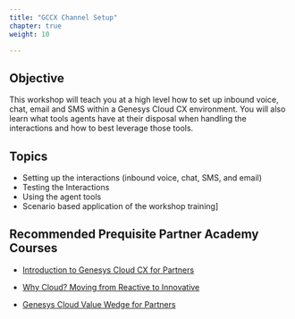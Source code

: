 ```yaml
---
title: "GCCX Channel Setup"
chapter: true
weight: 10

---
```



## Objective

This workshop will teach you at a high level how to set up inbound voice, chat, email and SMS within a Genesys Cloud CX environment. You will also learn what tools agents have at their disposal when handling the interactions and how to best leverage those tools. 

 ## Topics 

  * Setting up the interactions (inbound voice, chat, SMS, and email)
 * Testing the Interactions
 * Using the agent tools
 * Scenario based application of the workshop training]


## Recommended Prequisite Partner Academy Courses

- [Introduction to Genesys Cloud CX for Partners](https://learn.genesys.com/learn/course/16575/introduction-to-genesys-cloud-cx-for-partners?generated_by=515985&hash=fcdec55b4d8fdf2f8a2232b6f3eb96cc58e015d7)

- [Why Cloud? Moving from Reactive to Innovative](https://learn.genesys.com/learn/course/16795/why-cloud-moving-from-reactive-to-innovative?generated_by=515985&hash=e45debb36f28404dec0fb7b5e226e8b3e2ed6ddc7)

- [Genesys Cloud Value Wedge for Partners](https://learn.genesys.com/learn/course/611/genesys-cloud-value-wedge-for-partners?generated_by=515985&hash=181643a2d2d06a123bd19bddd0bbf01f9d3119b7)


